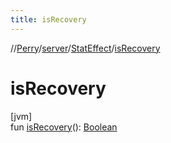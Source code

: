 ```yaml
---
title: isRecovery
---
```

//[Perry](../../../index.html)/[server](../index.html)/[StatEffect](index.html)/[isRecovery](is-recovery.html)



# isRecovery



[jvm]\
fun [isRecovery](is-recovery.html)(): [Boolean](https://kotlinlang.org/api/latest/jvm/stdlib/kotlin/-boolean/index.html)




